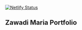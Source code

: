 [![Netlify Status](https://api.netlify.com/api/v1/badges/1125fa82-0cda-4f7c-a63e-d815323faf66/deploy-status)](https://app.netlify.com/sites/zawadishiundu/deploys)

## Zawadi Maria Portfolio